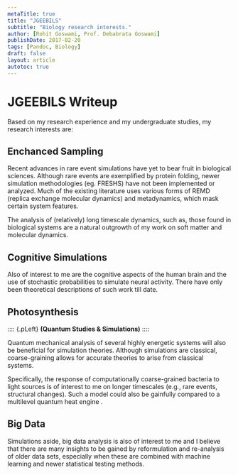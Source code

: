 ```yaml
---
metaTitle: true
title: "JGEEBILS"
subtitle: "Biology research interests."
author: [Rohit Goswami, Prof. Debabrata Goswami]
publishDate: 2017-02-20
tags: [Pandoc, Biology]
draft: false
layout: article
autotoc: true
---
```


# JGEEBILS Writeup

Based on my research experience and my undergraduate studies, my research interests are:

## Enchanced Sampling

Recent advances in rare event simulations have yet to bear fruit in biological sciences. Although rare events are exemplified by protein folding, newer simulation methodologies (eg. FRESHS) have not been implemented or analyzed. Much of the existing literature uses various forms of REMD (replica exchange molecular dynamics) and metadynamics, which mask certain system features.

The analysis of (relatively) long timescale dynamics, such as, those found in biological systems are a natural outgrowth of my work on soft matter and molecular dynamics.

## Cognitive Simulations

Also of interest to me are the cognitive aspects of the human brain and the use of stochastic probabilities to simulate neural activity. There have only been theoretical descriptions of such work till date.

## Photosynthesis

:::: {.pLeft}
**(Quantum Studies & Simulations)**
::::

Quantum mechanical analysis of several highly energetic systems will also be beneficial for simulation theories. Although simulations are classical, coarse-graining allows for accurate theories to arise from classical systems.

Specifically, the response of computationally coarse-grained bacteria to light sources is of interest to me on longer timescales (e.g., rare events, structural changes). Such a model could also be gainfully compared to a multilevel quantum heat engine [](https://journals.aps.org/pra/abstract/10.1103/PhysRevA.91.023816).

## Big Data

Simulations aside, big data analysis is also of interest to me and I believe that there are many insights to be gained by reformulation and re-analysis of older data sets, especially when these are combined with machine learning and newer statistical testing methods.
